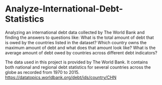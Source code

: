 # Analyze-International-Debt-Statistics

Analyzing an international debt data collected by The World Bank and finding the answers to questions like:
What is the total amount of debt that is owed by the countries listed in the dataset?
Which country owns the maximum amount of debt and what does that amount look like?
What is the average amount of debt owed by countries across different debt indicators?

The data used in this project is provided by The World Bank. It contains both national and regional debt statistics for several countries across the globe as recorded from 1970 to 2015.
https://datatopics.worldbank.org/debt/ids/country/CHN
